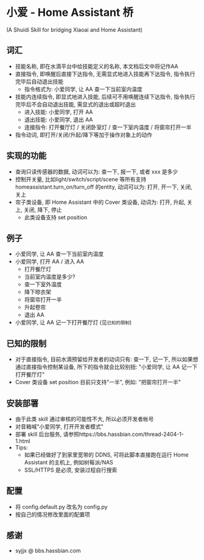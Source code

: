 # 小爱 - Home Assistant 桥 

(A Shuidi Skill for bridging Xiaoai and Home Assistant)

## 词汇

- 技能名称, 即在水滴平台中给技能定义的名称, 本文档后文中将记作AA
- 直接指令, 即唤醒后直接下达指令, 无需显式地进入技能再下达指令, 指令执行完毕后自动退出技能
  - 指令格式为: 小爱同学, 让 AA 查一下当前室内温度
- 技能内连续指令, 即显式地进入技能, 后续可不用唤醒连续下达指令, 指令执行完毕后不会自动退出技能, 需显式的退出或超时退出
  - 进入技能: 小爱同学, 打开 AA
  - 退出技能: 小爱同学, 退出 AA
  - 连接指令: 打开餐厅灯 / 关闭卧室灯 / 查一下室内温度 / 将窗帘打开一半
- 指令动词, 即打开/关闭/升起/降下等加于操作对象上的动作

## 实现的功能

- 查询只读传感器的数据, 动词可以为: 查一下, 报一下, 或者 xxx 是多少
- 控制开关量, 比如light/switch/script/scene 等所有支持 homeassistant.turn_on/turn_off 的entity, 动词可以为: 打开, 开一下, 关闭, 关上
- 帘子类设备, 即 Home Assistant 中的 Cover 类设备, 动词为: 打开, 升起, 关上, 关闭, 降下, 停止
  - 此类设备支持 set position

## 例子

- 小爱同学, 让 AA 查一下当前室内温度
- 小爱同学, 打开 AA / 进入 AA
  - 打开餐厅灯
  - 当前室内温度是多少?
  - 查一下室外温度
  - 降下晾衣架
  - 将窗帘打开一半
  - 升起卷帘
  - 退出 AA
- 小爱同学, 让 AA 记一下打开餐厅灯 (见`已知的限制`)

## 已知的限制

- 对于直接指令, 目前水滴预留给开发者的动词只有: 查一下, 记一下, 所以如果想通过直接指令控制某设备, 所下的指令就会比较别扭: "小爱同学, 让 AA 记一下打开餐厅灯"
- Cover 类设备 set position 目前只支持"一半", 例如: "把窗帘打开一半"

## 安装部署

- 由于此类 skill 通过审核的可能性不大, 所以必须开发者帐号
- 对音箱喊"小爱同学, 打开开发者模式"
- 部署 skill 后台服务, 请参照https://bbs.hassbian.com/thread-2404-1-1.html
- Tips:
  - 如果已经做好了到家里宽带的 DDNS, 可将此脚本直接跑在运行 Home Assistant 的主机上, 例如树莓派/NAS
  - SSL/HTTPS 是必须, 安装过程自行搜索

## 配置

- 将 config.default.py 改名为 config.py
- 按自己的情况修改里面的配置项

## 感谢
- syjjx @ bbs.hassbian.com